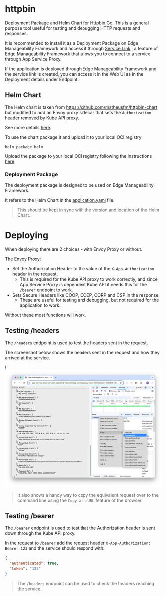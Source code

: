 <!---
  SPDX-FileCopyrightText: (C) 2025 Intel Corporation
  SPDX-License-Identifier: Apache-2.0
-->

# httpbin

Deployment Package and Helm Chart for Httpbin Go. This is a general purpose tool useful for testing and
debugging HTTP requests and responses.

It is recommended to install it as a Deployment Package on Edge Manageability Framework and 
access it through
[Service Link](https://docs.openedgeplatform.intel.com/edge-manage-docs/main/user_guide/package_software/package_create_helm.html#service-link-support-application-service-proxy)
, a feature of Edge Manageability Framework that allows you to connect to a service through App Service Proxy.

If the application is deployed through Edge Manageability Framework and the service link is created, you can access it in
the Web UI as in the Deployment details under Endpoint.

## Helm Chart

The Helm chart is taken from https://github.com/matheusfm/httpbin-chart but modified to add
an Envoy proxy sidecar that sets the `Authorization` header removed by Kube API proxy.

See more details [here](../../open-edge-platform/app-orch-catalog/app-orch-tutorials/httpbin/helm/README.md).

To use the chart package it and upload it to your local OCI registry:

```bash
helm package helm
```

Upload the package to your local OCI registry following the instructions
[here](https://docs.openedgeplatform.intel.com/edge-manage-docs/main/user_guide/package_software/push_registry.html)

### Deployment Package

The deployment package is designed to be used on Edge Manageability Framework.

It refers to the Helm Chart in the [application.yaml](../../open-edge-platform/app-orch-catalog/app-orch-tutorials/httpbin/deployment-package/app-httpbin.yaml) file.

> This should be kept in sync with the version and location of the Helm Chart.
 
# Deploying

When deploying there are 2 choices - with Envoy Proxy or without.

The Envoy Proxy:

- Set the Authorization Header to the value of the `X-App-Authorization` header in the request.
  - This is required for the Kube API proxy to work correctly, and since App Service Proxy is
    dependent Kube API it needs this for the `/bearer` endpoint to work.
- Sets Secure Headers like COOP, COEP, CORP and CSP in the response.
  - These are useful for testing and debugging, but not required for the application to work.

Without these most functions will work.

## Testing /headers

The `/headers` endpoint is used to test the headers sent in the request.

The screenshot below shows the headers sent in the request and how they arrived at the service.

!<img src="images/httpbin-app-service-proxy.png" alt="httpbin app service proxy" width="600"/>

> It also shows a handy way to copy the equivalent request over to the command line using the
> `Copy as cURL` feature of the browser.

## Testing /bearer

The `/bearer` endpoint is used to test that the Authorization header is sent down through the Kube API proxy.

In the request to `/bearer` add the request header `X-App-Authorization: Bearer 123` and the
service should respond with:

```json
{
  "authenticated": true,
  "token": "123"
}
```

> The `/headers` endpoint can be used to check the headers reaching the service.
